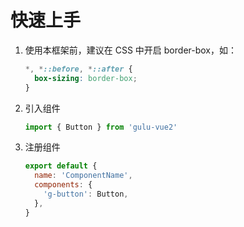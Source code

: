 # 快速上手

1. 使用本框架前，建议在 CSS 中开启 border-box，如：

    ```css
    *, *::before, *::after {
      box-sizing: border-box;
    }
    ```

2. 引入组件

   ```javascript
   import { Button } from 'gulu-vue2'
   ```

3. 注册组件

   ```javascript
   export default {
     name: 'ComponentName',
     components: {
       'g-button': Button,
     },
   }
   ```
